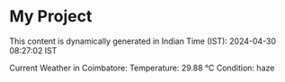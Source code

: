 # My Project

This content is dynamically generated in Indian Time (IST): 2024-04-30 08:27:02 IST


Current Weather in Coimbatore:
Temperature: 29.88 °C
Condition: haze
